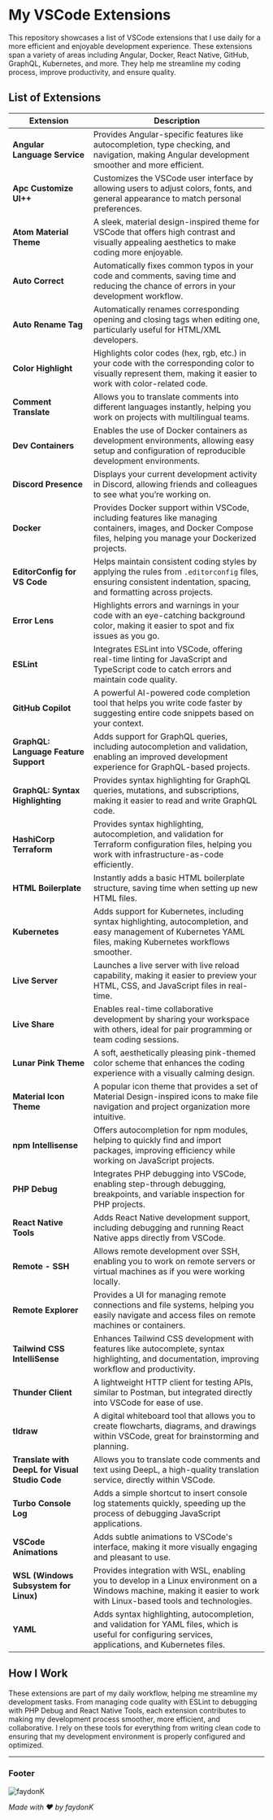 # My VSCode Extensions

This repository showcases a list of VSCode extensions that I use daily for a more efficient and enjoyable development experience. These extensions span a variety of areas including Angular, Docker, React Native, GitHub, GraphQL, Kubernetes, and more. They help me streamline my coding process, improve productivity, and ensure quality.

## List of Extensions

| Extension                                | Description                                                                                                                                                     |
|------------------------------------------|-----------------------------------------------------------------------------------------------------------------------------------------------------------------|
| **Angular Language Service**             | Provides Angular-specific features like autocompletion, type checking, and navigation, making Angular development smoother and more efficient.                     |
| **Apc Customize UI++**                   | Customizes the VSCode user interface by allowing users to adjust colors, fonts, and general appearance to match personal preferences.                            |
| **Atom Material Theme**                  | A sleek, material design-inspired theme for VSCode that offers high contrast and visually appealing aesthetics to make coding more enjoyable.                   |
| **Auto Correct**                          | Automatically fixes common typos in your code and comments, saving time and reducing the chance of errors in your development workflow.                           |
| **Auto Rename Tag**                       | Automatically renames corresponding opening and closing tags when editing one, particularly useful for HTML/XML developers.                                      |
| **Color Highlight**                       | Highlights color codes (hex, rgb, etc.) in your code with the corresponding color to visually represent them, making it easier to work with color-related code.  |
| **Comment Translate**                     | Allows you to translate comments into different languages instantly, helping you work on projects with multilingual teams.                                         |
| **Dev Containers**                        | Enables the use of Docker containers as development environments, allowing easy setup and configuration of reproducible development environments.                  |
| **Discord Presence**                      | Displays your current development activity in Discord, allowing friends and colleagues to see what you’re working on.                                             |
| **Docker**                                | Provides Docker support within VSCode, including features like managing containers, images, and Docker Compose files, helping you manage your Dockerized projects. |
| **EditorConfig for VS Code**             | Helps maintain consistent coding styles by applying the rules from `.editorconfig` files, ensuring consistent indentation, spacing, and formatting across projects. |
| **Error Lens**                           | Highlights errors and warnings in your code with an eye-catching background color, making it easier to spot and fix issues as you go.                           |
| **ESLint**                               | Integrates ESLint into VSCode, offering real-time linting for JavaScript and TypeScript code to catch errors and maintain code quality.                           |
| **GitHub Copilot**                       | A powerful AI-powered code completion tool that helps you write code faster by suggesting entire code snippets based on your context.                             |
| **GraphQL: Language Feature Support**    | Adds support for GraphQL queries, including autocompletion and validation, enabling an improved development experience for GraphQL-based projects.                  |
| **GraphQL: Syntax Highlighting**         | Provides syntax highlighting for GraphQL queries, mutations, and subscriptions, making it easier to read and write GraphQL code.                                   |
| **HashiCorp Terraform**                  | Provides syntax highlighting, autocompletion, and validation for Terraform configuration files, helping you work with infrastructure-as-code efficiently.         |
| **HTML Boilerplate**                     | Instantly adds a basic HTML boilerplate structure, saving time when setting up new HTML files.                                                                   |
| **Kubernetes**                           | Adds support for Kubernetes, including syntax highlighting, autocompletion, and easy management of Kubernetes YAML files, making Kubernetes workflows smoother.      |
| **Live Server**                          | Launches a live server with live reload capability, making it easier to preview your HTML, CSS, and JavaScript files in real-time.                                |
| **Live Share**                           | Enables real-time collaborative development by sharing your workspace with others, ideal for pair programming or team coding sessions.                           |
| **Lunar Pink Theme**                     | A soft, aesthetically pleasing pink-themed color scheme that enhances the coding experience with a visually calming design.                                        |
| **Material Icon Theme**                  | A popular icon theme that provides a set of Material Design-inspired icons to make file navigation and project organization more intuitive.                       |
| **npm Intellisense**                     | Offers autocompletion for npm modules, helping to quickly find and import packages, improving efficiency while working on JavaScript projects.                    |
| **PHP Debug**                            | Integrates PHP debugging into VSCode, enabling step-through debugging, breakpoints, and variable inspection for PHP projects.                                       |
| **React Native Tools**                   | Adds React Native development support, including debugging and running React Native apps directly from VSCode.                                                     |
| **Remote - SSH**                          | Allows remote development over SSH, enabling you to work on remote servers or virtual machines as if you were working locally.                                      |
| **Remote Explorer**                       | Provides a UI for managing remote connections and file systems, helping you easily navigate and access files on remote machines or containers.                    |
| **Tailwind CSS IntelliSense**             | Enhances Tailwind CSS development with features like autocomplete, syntax highlighting, and documentation, improving workflow and productivity.                      |
| **Thunder Client**                        | A lightweight HTTP client for testing APIs, similar to Postman, but integrated directly into VSCode for ease of use.                                               |
| **tldraw**                               | A digital whiteboard tool that allows you to create flowcharts, diagrams, and drawings within VSCode, great for brainstorming and planning.                        |
| **Translate with DeepL for Visual Studio Code** | Allows you to translate code comments and text using DeepL, a high-quality translation service, directly within VSCode.                                            |
| **Turbo Console Log**                    | Adds a simple shortcut to insert console log statements quickly, speeding up the process of debugging JavaScript applications.                                      |
| **VSCode Animations**                    | Adds subtle animations to VSCode's interface, making it more visually engaging and pleasant to use.                                                              |
| **WSL (Windows Subsystem for Linux)**    | Provides integration with WSL, enabling you to develop in a Linux environment on a Windows machine, making it easier to work with Linux-based tools and technologies.|
| **YAML**                                 | Adds syntax highlighting, autocompletion, and validation for YAML files, which is useful for configuring services, applications, and Kubernetes files.              |

## How I Work

These extensions are part of my daily workflow, helping me streamline my development tasks. From managing code quality with ESLint to debugging with PHP Debug and React Native Tools, each extension contributes to making my development process smoother, more efficient, and collaborative. I rely on these tools for everything from writing clean code to ensuring that my development environment is properly configured and optimized.

---

### Footer

![faydonK](https://faydonk.fr/media//img/pfp_faydonk.png)

*Made with ❤️ by faydonK*

